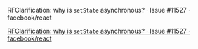 RFClarification: why is `setState` asynchronous? · Issue #11527 · facebook/react

[RFClarification: why is `setState` asynchronous? · Issue #11527 · facebook/react](https://github.com/facebook/react/issues/11527#issuecomment-360199710)